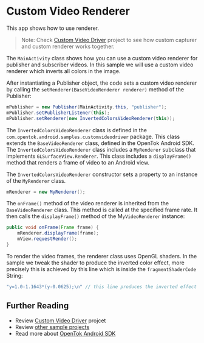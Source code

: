 # Custom Video Renderer

This app shows how to use renderer. 

> Note: Check [Custom Video Driver](../Custom-Video-Driver) project to see how custom capturer and custom renderer works together.

The `MainActivity` class shows how you can use a custom video renderer for publisher and
subscriber videos. In this sample we will use a custom video renderer which inverts all colors
in the image.

After instantiating a Publisher object, the code sets a custom video renderer by calling the `setRenderer(BaseVideoRenderer renderer)` method of the Publisher:

```java
mPublisher = new Publisher(MainActivity.this, "publisher");
mPublisher.setPublisherListener(this);
mPublisher.setRenderer(new InvertedColorsVideoRenderer(this));
```

The `InvertedColorsVideoRenderer` class is defined in the `com.opentok.android.samples.customvideodriver`
package. This class extends the `BaseVideoRenderer` class, defined in the OpenTok Android SDK.
The `InvertedColorsVideoRenderer` class includes a `MyRenderer` subclass that implements `GLSurfaceView.Renderer`.
This class includes a `displayFrame()` method that renders a frame of video to an Android view.

The `InvertedColorsVideoRenderer` constructor sets a property to an instance of the `MyRenderer` class.

```java
mRenderer = new MyRenderer();
```

The `onFrame()` method of the video renderer is inherited from the `BaseVideoRenderer` class.
This method is called at the specified frame rate. It then calls the `displayFrame()` method of
the M`yVideoRenderer` instance:

```java
public void onFrame(Frame frame) {
    mRenderer.displayFrame(frame);
    mView.requestRender();
}
```

To render the video frames, the renderer class uses OpenGL shaders. In the sample we tweak the
shader to produce the inverted color effect, more precisely this is achieved by this line which is
inside the `fragmentShaderCode` String:

```java
"y=1.0-1.1643*(y-0.0625);\n" // this line produces the inverted effect
```

## Further Reading

* Review [Custom Video Driver](../Custom-Video-Driver) projcet
* Review [other sample projects](../)
* Read more about [OpenTok Android SDK](https://tokbox.com/developer/sdks/android/)
